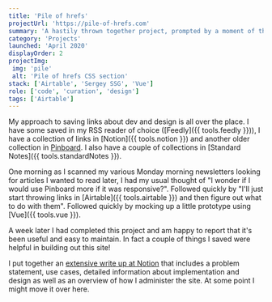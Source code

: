 ```yaml
---
title: 'Pile of hrefs'
projectUrl: 'https://pile-of-hrefs.com'
summary: 'A hastily thrown together project, prompted by a moment of thinking "Maybe I would use Pinboard more if it was responsive?"'
category: 'Projects'
launched: 'April 2020'
displayOrder: 2
projectImg:
 img: 'pile'
 alt: 'Pile of hrefs CSS section'
stack: ['Airtable', 'Sergey SSG', 'Vue']
role: ['code', 'curation', 'design']
tags: ['Airtable']
---
```


My approach to saving links about dev and design is all over the place. I have some saved in my RSS reader of choice ([Feedly]({{ tools.feedly }})), I have a collection of links in [Notion]({{ tools.notion }}) and another older collection in [Pinboard](http://pinboard.in/). I also have a couple of collections in [Standard Notes]({{ tools.standardNotes }}).

One morning as I scanned my various Monday morning newsletters looking for articles I wanted to read later, I had my usual thought of "I wonder if I would use Pinboard more if it was responsive?". Followed quickly by "I'll just start throwing links in [Airtable]({{ tools.airtable }}) and then figure out what to do with them". Followed quickly by mocking up a little prototype using [Vue]({{ tools.vue }}).

A week later I had completed this project and am happy to report that it's been useful and easy to maintain. In fact a couple of things I saved were helpful in building out this site!

I put together an [extensive write up at Notion](https://www.notion.so/superterrific/Pile-of-hrefs-Project-80f1667163bd41a2ac69fb3c1b4326e7) that includes a problem statement, use cases, detailed information about implementation and design as well as an overview of how I administer the site.  At some point I might move it over here.
